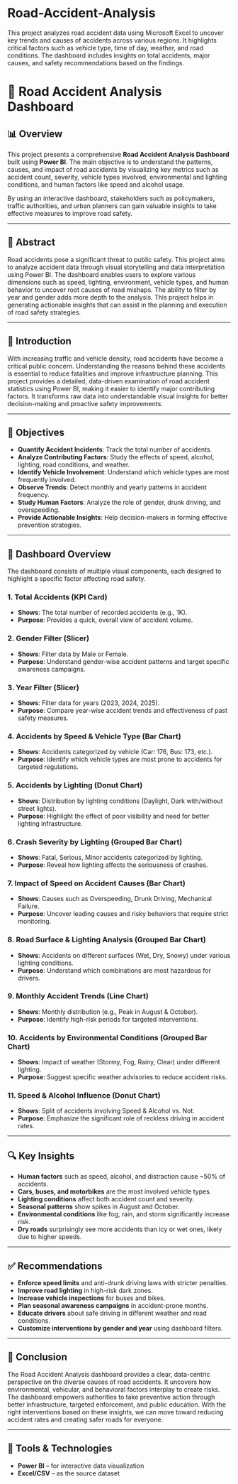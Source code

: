 # Road-Accident-Analysis
This project analyzes road accident data using Microsoft Excel to uncover key trends and causes of accidents across various regions. It highlights critical factors such as vehicle type, time of day, weather, and road conditions. The dashboard includes insights on total accidents, major causes, and safety recommendations based on the findings.

# 🚦 Road Accident Analysis Dashboard

## 📊 Overview

This project presents a comprehensive **Road Accident Analysis Dashboard** built using **Power BI**. The main objective is to understand the patterns, causes, and impact of road accidents by visualizing key metrics such as accident count, severity, vehicle types involved, environmental and lighting conditions, and human factors like speed and alcohol usage.

By using an interactive dashboard, stakeholders such as policymakers, traffic authorities, and urban planners can gain valuable insights to take effective measures to improve road safety.

---

## 🧠 Abstract

Road accidents pose a significant threat to public safety. This project aims to analyze accident data through visual storytelling and data interpretation using Power BI. The dashboard enables users to explore various dimensions such as speed, lighting, environment, vehicle types, and human behavior to uncover root causes of road mishaps. The ability to filter by year and gender adds more depth to the analysis. This project helps in generating actionable insights that can assist in the planning and execution of road safety strategies.

---

## 🏁 Introduction

With increasing traffic and vehicle density, road accidents have become a critical public concern. Understanding the reasons behind these accidents is essential to reduce fatalities and improve infrastructure planning. This project provides a detailed, data-driven examination of road accident statistics using Power BI, making it easier to identify major contributing factors. It transforms raw data into understandable visual insights for better decision-making and proactive safety improvements.

---

## 🎯 Objectives

- **Quantify Accident Incidents**: Track the total number of accidents.
- **Analyze Contributing Factors**: Study the effects of speed, alcohol, lighting, road conditions, and weather.
- **Identify Vehicle Involvement**: Understand which vehicle types are most frequently involved.
- **Observe Trends**: Detect monthly and yearly patterns in accident frequency.
- **Study Human Factors**: Analyze the role of gender, drunk driving, and overspeeding.
- **Provide Actionable Insights**: Help decision-makers in forming effective prevention strategies.

---

## 📌 Dashboard Overview

The dashboard consists of multiple visual components, each designed to highlight a specific factor affecting road safety.

### 1. **Total Accidents (KPI Card)**
- **Shows**: The total number of recorded accidents (e.g., 1K).
- **Purpose**: Provides a quick, overall view of accident volume.

### 2. **Gender Filter (Slicer)**
- **Shows**: Filter data by Male or Female.
- **Purpose**: Understand gender-wise accident patterns and target specific awareness campaigns.

### 3. **Year Filter (Slicer)**
- **Shows**: Filter data for years (2023, 2024, 2025).
- **Purpose**: Compare year-wise accident trends and effectiveness of past safety measures.

### 4. **Accidents by Speed & Vehicle Type (Bar Chart)**
- **Shows**: Accidents categorized by vehicle (Car: 176, Bus: 173, etc.).
- **Purpose**: Identify which vehicle types are most prone to accidents for targeted regulations.

### 5. **Accidents by Lighting (Donut Chart)**
- **Shows**: Distribution by lighting conditions (Daylight, Dark with/without street lights).
- **Purpose**: Highlight the effect of poor visibility and need for better lighting infrastructure.

### 6. **Crash Severity by Lighting (Grouped Bar Chart)**
- **Shows**: Fatal, Serious, Minor accidents categorized by lighting.
- **Purpose**: Reveal how lighting affects the seriousness of crashes.

### 7. **Impact of Speed on Accident Causes (Bar Chart)**
- **Shows**: Causes such as Overspeeding, Drunk Driving, Mechanical Failure.
- **Purpose**: Uncover leading causes and risky behaviors that require strict monitoring.

### 8. **Road Surface & Lighting Analysis (Grouped Bar Chart)**
- **Shows**: Accidents on different surfaces (Wet, Dry, Snowy) under various lighting conditions.
- **Purpose**: Understand which combinations are most hazardous for drivers.

### 9. **Monthly Accident Trends (Line Chart)**
- **Shows**: Monthly distribution (e.g., Peak in August & October).
- **Purpose**: Identify high-risk periods for targeted interventions.

### 10. **Accidents by Environmental Conditions (Grouped Bar Chart)**
- **Shows**: Impact of weather (Stormy, Fog, Rainy, Clear) under different lighting.
- **Purpose**: Suggest specific weather advisories to reduce accident risks.

### 11. **Speed & Alcohol Influence (Donut Chart)**
- **Shows**: Split of accidents involving Speed & Alcohol vs. Not.
- **Purpose**: Emphasize the significant role of reckless driving in accident rates.

---

## 🔍 Key Insights

- **Human factors** such as speed, alcohol, and distraction cause ~50% of accidents.
- **Cars, buses, and motorbikes** are the most involved vehicle types.
- **Lighting conditions** affect both accident count and severity.
- **Seasonal patterns** show spikes in August and October.
- **Environmental conditions** like fog, rain, and storm significantly increase risk.
- **Dry roads** surprisingly see more accidents than icy or wet ones, likely due to higher speeds.

---

## ✅ Recommendations

- **Enforce speed limits** and anti-drunk driving laws with stricter penalties.
- **Improve road lighting** in high-risk dark zones.
- **Increase vehicle inspections** for buses and bikes.
- **Plan seasonal awareness campaigns** in accident-prone months.
- **Educate drivers** about safe driving in different weather and road conditions.
- **Customize interventions by gender and year** using dashboard filters.

---

## 📌 Conclusion

The Road Accident Analysis dashboard provides a clear, data-centric perspective on the diverse causes of road accidents. It uncovers how environmental, vehicular, and behavioral factors interplay to create risks. The dashboard empowers authorities to take preventive action through better infrastructure, targeted enforcement, and public education. With the right interventions based on these insights, we can move toward reducing accident rates and creating safer roads for everyone.

---

## 📁 Tools & Technologies

- **Power BI** – for interactive data visualization
- **Excel/CSV** – as the source dataset
